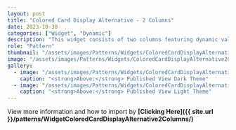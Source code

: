 ```yaml
---
layout: post
title: "Colored Card Display Alternative - 2 Columns"
date: 2023-10-30
categories: ["Widget", "Dynamic"]
description: "This widget consists of two columns featuring dynamic value pairs, and it also includes two columns with borders that can be selected or customized according to your preferences."
role: "Pattern"
thumbnail: "/assets/images/Patterns/Widgets/ColoredCardDisplayAlternative2Columns/DarkTheme/ColoredCardDisplayAlternative2ColumnsPublishedMode.png"
image: "/assets/images/Patterns/Widgets/ColoredCardDisplayAlternative2Columns/DarkTheme/ColoredCardDisplayAlternative2ColumnsPublishedMode.png"
gallery:
  - image: "/assets/images/Patterns/Widgets/ColoredCardDisplayAlternative2Columns/DarkTheme/ColoredCardDisplayAlternative2ColumnsPublishedMode.png"
    caption: "<strong>Above:</strong> Published View Dark Theme"
  - image: "/assets/images/Patterns/Widgets/ColoredCardDisplayAlternative2Columns/LightTheme/ColoredCardDisplayAlternative2ColumnsPublishedMode.png"
    caption: "<strong>Above:</strong> Published View Light Theme"
---
```


View more information and how to import by <strong>[Clicking Here]({{ site.url }}/patterns/WidgetColoredCardDisplayAlternative2Columns/)</strong>